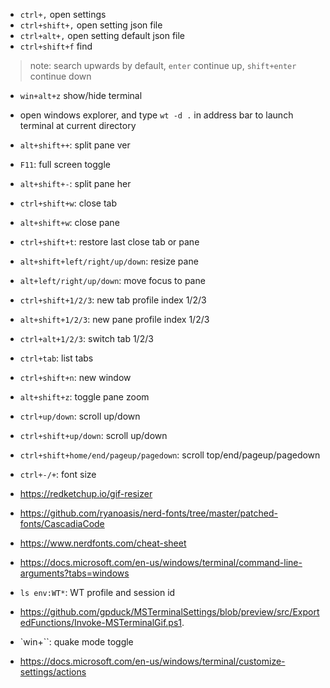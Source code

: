 * `ctrl+,` open settings
* `ctrl+shift+,` open setting json file
* `ctrl+alt+,` open setting default json file
* `ctrl+shift+f` find 
> note: search upwards by default, `enter` continue up, `shift+enter` continue down
* `win+alt+z` show/hide terminal
* open windows explorer, and type `wt -d .` in address bar to launch terminal at current directory
* `alt+shift++`: split pane ver
* `F11`: full screen toggle
* `alt+shift+-`: split pane her
* `ctrl+shift+w`: close tab
* `alt+shift+w`: close pane
* `ctrl+shift+t`: restore last close tab or pane
* `alt+shift+left/right/up/down`: resize pane
* `alt+left/right/up/down`: move focus to pane
* `ctrl+shift+1/2/3`: new tab profile index 1/2/3
* `alt+shift+1/2/3`: new pane profile index 1/2/3
* `ctrl+alt+1/2/3`: switch tab 1/2/3
* `ctrl+tab`: list tabs
* `ctrl+shift+n`: new window
* `alt+shift+z`: toggle pane zoom
* `ctrl+up/down`: scroll up/down
* `ctrl+shift+up/down`: scroll up/down
* `ctrl+shift+home/end/pageup/pagedown`: scroll top/end/pageup/pagedown
* `ctrl+-/+`: font size

* https://redketchup.io/gif-resizer
* https://github.com/ryanoasis/nerd-fonts/tree/master/patched-fonts/CascadiaCode
* https://www.nerdfonts.com/cheat-sheet
* https://docs.microsoft.com/en-us/windows/terminal/command-line-arguments?tabs=windows
* `ls env:WT*`: WT profile and session id
* https://github.com/gpduck/MSTerminalSettings/blob/preview/src/ExportedFunctions/Invoke-MSTerminalGif.ps1.
* `win+``: quake mode toggle
* https://docs.microsoft.com/en-us/windows/terminal/customize-settings/actions